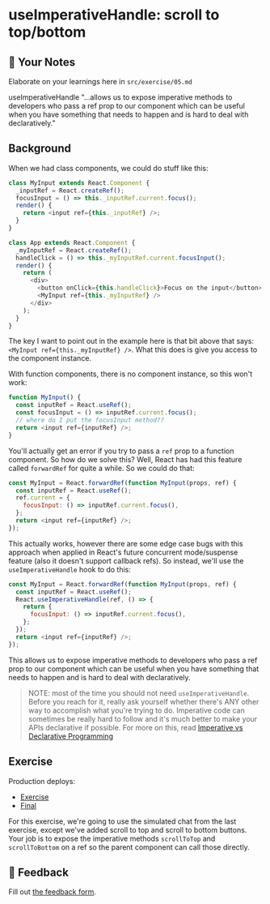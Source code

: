 # useImperativeHandle: scroll to top/bottom

## 📝 Your Notes

Elaborate on your learnings here in `src/exercise/05.md`

useImperativeHandle "...allows us to expose imperative methods to developers who
pass a ref prop to our component which can be useful when you have something
that needs to happen and is hard to deal with declaratively."

## Background

When we had class components, we could do stuff like this:

```javascript
class MyInput extends React.Component {
  _inputRef = React.createRef();
  focusInput = () => this._inputRef.current.focus();
  render() {
    return <input ref={this._inputRef} />;
  }
}

class App extends React.Component {
  _myInputRef = React.createRef();
  handleClick = () => this._myInputRef.current.focusInput();
  render() {
    return (
      <div>
        <button onClick={this.handleClick}>Focus on the input</button>
        <MyInput ref={this._myInputRef} />
      </div>
    );
  }
}
```

The key I want to point out in the example here is that bit above that says:
`<MyInput ref={this._myInputRef} />`. What this does is give you access to the
component instance.

With function components, there is no component instance, so this won't work:

```javascript
function MyInput() {
  const inputRef = React.useRef();
  const focusInput = () => inputRef.current.focus();
  // where do I put the focusInput method??
  return <input ref={inputRef} />;
}
```

You'll actually get an error if you try to pass a `ref` prop to a function
component. So how do we solve this? Well, React has had this feature called
`forwardRef` for quite a while. So we could do that:

```javascript
const MyInput = React.forwardRef(function MyInput(props, ref) {
  const inputRef = React.useRef();
  ref.current = {
    focusInput: () => inputRef.current.focus(),
  };
  return <input ref={inputRef} />;
});
```

This actually works, however there are some edge case bugs with this approach
when applied in React's future concurrent mode/suspense feature (also it doesn't
support callback refs). So instead, we'll use the `useImperativeHandle` hook to
do this:

```javascript
const MyInput = React.forwardRef(function MyInput(props, ref) {
  const inputRef = React.useRef();
  React.useImperativeHandle(ref, () => {
    return {
      focusInput: () => inputRef.current.focus(),
    };
  });
  return <input ref={inputRef} />;
});
```

This allows us to expose imperative methods to developers who pass a ref prop to
our component which can be useful when you have something that needs to happen
and is hard to deal with declaratively.

> NOTE: most of the time you should not need `useImperativeHandle`. Before you
> reach for it, really ask yourself whether there's ANY other way to accomplish
> what you're trying to do. Imperative code can sometimes be really hard to
> follow and it's much better to make your APIs declarative if possible. For
> more on this, read
> [Imperative vs Declarative Programming](https://tylermcginnis.com/imperative-vs-declarative-programming/)

## Exercise

Production deploys:

- [Exercise](https://advanced-react-hooks.netlify.com/isolated/exercise/05.js)
- [Final](https://advanced-react-hooks.netlify.com/isolated/final/05.js)

For this exercise, we're going to use the simulated chat from the last exercise,
except we've added scroll to top and scroll to bottom buttons. Your job is to
expose the imperative methods `scrollToTop` and `scrollToBottom` on a ref so the
parent component can call those directly.

## 🦉 Feedback

Fill out
[the feedback form](https://ws.kcd.im/?ws=Advanced%20React%20Hooks%20%F0%9F%94%A5&e=05%3A%20useImperativeHandle%3A%20scroll%20to%20top%2Fbottom&em=).
